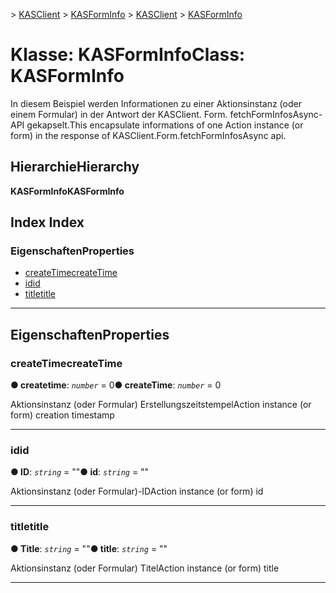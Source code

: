 <span data-ttu-id="43d35-101">[](../README.md) > [KASClient](../modules/kasclient.md) > [KASFormInfo](../classes/kasclient.kasforminfo.md)</span><span class="sxs-lookup"><span data-stu-id="43d35-101">[](../README.md) > [KASClient](../modules/kasclient.md) > [KASFormInfo](../classes/kasclient.kasforminfo.md)</span></span>

# <a name="class-kasforminfo"></a><span data-ttu-id="43d35-102">Klasse: KASFormInfo</span><span class="sxs-lookup"><span data-stu-id="43d35-102">Class: KASFormInfo</span></span>

<span data-ttu-id="43d35-103">In diesem Beispiel werden Informationen zu einer Aktionsinstanz (oder einem Formular) in der Antwort der KASClient. Form. fetchFormInfosAsync-API gekapselt.</span><span class="sxs-lookup"><span data-stu-id="43d35-103">This encapsulate informations of one Action instance (or form) in the response of KASClient.Form.fetchFormInfosAsync api.</span></span>
## <a name="hierarchy"></a><span data-ttu-id="43d35-104">Hierarchie</span><span class="sxs-lookup"><span data-stu-id="43d35-104">Hierarchy</span></span>

<span data-ttu-id="43d35-105">**KASFormInfo**</span><span class="sxs-lookup"><span data-stu-id="43d35-105">**KASFormInfo**</span></span>

## <a name="index"></a><span data-ttu-id="43d35-106">Index </span><span class="sxs-lookup"><span data-stu-id="43d35-106">Index</span></span>

### <a name="properties"></a><span data-ttu-id="43d35-107">Eigenschaften</span><span class="sxs-lookup"><span data-stu-id="43d35-107">Properties</span></span>

* [<span data-ttu-id="43d35-108">createTime</span><span class="sxs-lookup"><span data-stu-id="43d35-108">createTime</span></span>](kasclient.kasforminfo.md#createtime)
* [<span data-ttu-id="43d35-109">id</span><span class="sxs-lookup"><span data-stu-id="43d35-109">id</span></span>](kasclient.kasforminfo.md#id)
* [<span data-ttu-id="43d35-110">title</span><span class="sxs-lookup"><span data-stu-id="43d35-110">title</span></span>](kasclient.kasforminfo.md#title)

---

## <a name="properties"></a><span data-ttu-id="43d35-111">Eigenschaften</span><span class="sxs-lookup"><span data-stu-id="43d35-111">Properties</span></span>

<a id="createtime"></a>

###  <a name="createtime"></a><span data-ttu-id="43d35-112">createTime</span><span class="sxs-lookup"><span data-stu-id="43d35-112">createTime</span></span>

<span data-ttu-id="43d35-113">**● createtime**: *`number`* = 0</span><span class="sxs-lookup"><span data-stu-id="43d35-113">**● createTime**: *`number`* = 0</span></span>

<span data-ttu-id="43d35-114">Aktionsinstanz (oder Formular) Erstellungszeitstempel</span><span class="sxs-lookup"><span data-stu-id="43d35-114">Action instance (or form) creation timestamp</span></span>

___
<a id="id"></a>

###  <a name="id"></a><span data-ttu-id="43d35-115">id</span><span class="sxs-lookup"><span data-stu-id="43d35-115">id</span></span>

<span data-ttu-id="43d35-116">**● ID**: *`string`* = ""</span><span class="sxs-lookup"><span data-stu-id="43d35-116">**● id**: *`string`* = ""</span></span>

<span data-ttu-id="43d35-117">Aktionsinstanz (oder Formular)-ID</span><span class="sxs-lookup"><span data-stu-id="43d35-117">Action instance (or form) id</span></span>

___
<a id="title"></a>

###  <a name="title"></a><span data-ttu-id="43d35-118">title</span><span class="sxs-lookup"><span data-stu-id="43d35-118">title</span></span>

<span data-ttu-id="43d35-119">**● Title**: *`string`* = ""</span><span class="sxs-lookup"><span data-stu-id="43d35-119">**● title**: *`string`* = ""</span></span>

<span data-ttu-id="43d35-120">Aktionsinstanz (oder Formular) Titel</span><span class="sxs-lookup"><span data-stu-id="43d35-120">Action instance (or form) title</span></span>

___

